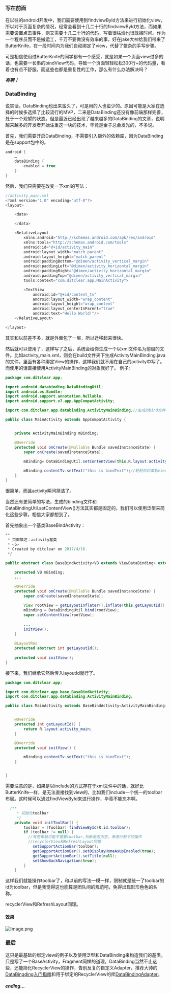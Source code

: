 ### 写在前面

在以往的android开发中，我们需要使用到findviewById方法来进行初始化view，所以对于页面复杂的情况，经常会看到十几二十行的findviewById方法，而如果需要设置点击事件，则又需要十几二十行的代码，写着很枯燥也很耽搁时间。作为一个程序员而不是搬运工，千万不要做没有效率的事，好在jake大神给我们带来了ButterKnife，在一段时间内为我们自动绑定了view，代替了繁杂的手写步骤。

可是相信使用过ButterKnife的同学都有一个感受，就是如果一个页面view过多的话，也需要一长串的bindView代码，导致一个页面轻轻松松300行+的代码量，看着也有点不舒服。而这些也都是重复性的工作，那么有什么办法解决吗？

***有啊！***

### DataBinding

说实话，DataBinding也出来蛮久了，可是用的人也蛮少的。原因可能是大家在选择的时候多选择了比较流行的MVP，二来是DataBinding还没有像前端那样完善，处于一个观望的状态。但是最近已经出现了越来越多的DataBinding的文章，说明越来越多的开发者开始注重这一块的技术，毕竟是金子总会发光的，不多说。

首先，我们需要开启DataBinding，不需要引入额外的依赖库，因为DataBinding是在support包中的。

```groovy
android {
    …
    dataBinding {
        enabled = true
    }
}
```

然后，我们只需要在改变一下xml的写法：


```java
//activity_main.xml
<?xml version="1.0" encoding="utf-8"?>
<layout>

    <data>

    </data>

    <RelativeLayout
        xmlns:android="http://schemas.android.com/apk/res/android"
        xmlns:tools="http://schemas.android.com/tools"
        android:id="@+id/activity_main"
        android:layout_width="match_parent"
        android:layout_height="match_parent"
        android:paddingBottom="@dimen/activity_vertical_margin"
        android:paddingLeft="@dimen/activity_horizontal_margin"
        android:paddingRight="@dimen/activity_horizontal_margin"
        android:paddingTop="@dimen/activity_vertical_margin"
        tools:context="com.ditclear.app.MainActivity">

        <TextView
            android:id="@+id/content_tv"
            android:layout_width="wrap_content"
            android:layout_height="wrap_content"
            android:layout_centerInParent="true"
            android:text="Hello World!"/>
    </RelativeLayout>

</layout>
```

其实和以前差不多，就是外面包了一层<layout>，所以迁移起来很快。

然后就可以使用了，这样写了之后，系统会给你生成一个以xml文件名为前缀的文件。比如activity_main.xml，则会在build文件夹下生成ActivityMainBinding.java的文件，里面有各种绑定View的操作，这样我们就不用在自己的activity中写了。而使用的话直接使用ActivityMainBinding的对象就好了。
例子:

```java
package com.ditclear.app;

import android.databinding.DataBindingUtil;
import android.os.Bundle;
import android.support.annotation.Nullable;
import android.support.v7.app.AppCompatActivity;

import com.ditclear.app.databinding.ActivityMainBinding;//生成的bind文件

public class MainActivity extends AppCompatActivity {


    private ActivityMainBinding mBinding;

    @Override
    protected void onCreate(@Nullable Bundle savedInstanceState) {
        super.onCreate(savedInstanceState);
      	
        mBinding= DataBindingUtil.setContentView(this,R.layout.activity_main);

        mBinding.contentTv.setText("this is bindText");//轻轻松松拿到view
    }
}

```

很简单，而且activity瞬间简洁了。

当然还有更简单的写法，生成的binding文件和DataBindingUtil.setContentView()方法其实都是固定的，我们可以使用泛型来简化这些步骤，相信大家都想到了。

首先抽象出一个基类BaseBindActivity：

```java
**
 * 页面描述：activity基类
 * <p>
 * Created by ditclear on 2017/4/16.
 */

public abstract class BaseBindActivity<VB extends ViewDataBinding> extends AppCompatActivity {

    protected VB mBinding;
	...

    @Override
    protected void onCreate(@Nullable Bundle savedInstanceState) {
        super.onCreate(savedInstanceState);
      
        View rootView = getLayoutInflater().inflate(this.getLayoutId(), null, false);
        mBinding = DataBindingUtil.bind(rootView);
      	super.setContentView(rootView);
    
        ...
        initView();
    }
  
 	@LayoutRes
    protected abstract int getLayoutId();
  
  	protected void initView();
}
```

接下来，我们继承它然后传入layoutId就行了。

```java
package com.ditclear.app;

import com.ditclear.app.base.BaseBindActivity;
import com.ditclear.app.databinding.ActivityMainBinding;

public class MainActivity extends BaseBindActivity<ActivityMainBinding> {


    @Override
    protected int getLayoutId() {
        return R.layout.activity_main;
    }

    @Override
    protected void initView() {

        mBinding.contentTv.setText("this is bindText");
    }


}
```

需要注意的是，如果是以include的方式存在于xml文件中的话，就好比ButterKnife一样，是无法直接找到view的，比如我们include一个统一的toolbar布局。这时候可以通过findViewById来进行操作，毕竟不能忘本啊。

```java
  /**
     * 初始化toolbar
     */
    private void initToolBar() {
        toolbar = (Toolbar) findViewById(R.id.toolbar);
        if (toolbar != null) {
          //有些布局可能不需要toolbar,判断是否为空，来进行剩下的操作
          //recyclerView和RefreshLayout同理
            setSupportActionBar(toolbar);
            getSupportActionBar().setDisplayHomeAsUpEnabled(true);
            getSupportActionBar().setTitle(null);
            setShowBackNavigation(true);
        }
    }

```

这样我们就能操作toolbar了，和以前的写法一模一样，限制就是统一了toolbar的id为toolbar，但是我觉得这也能算是团队间的规范吧，免得出现形形色色的名称。

recyclerView和RefreshLayout同理。

#### 效果

![Image.png](http://upload-images.jianshu.io/upload_images/3722695-74c60034cef13de2.png?imageMogr2/auto-orient/strip%7CimageView2/2/w/400)

### 最后

这只是最基础的绑定view的例子以及使用泛型和DataBinding来构造我们的基类，只是写了一个BaseActivity，Fragment同样的道理。DataBinding当然不止这些，还能简化RecyclerView的操作，告别反复的自定义Adapter，推荐大帅的[DataBingding入门指南](http://blog.zhaiyifan.cn/2016/06/16/android-new-project-from-0-p7/)和用于绑定的RecyclerView的库[DataBindingAdapter](https://github.com/markzhai/DataBindingAdapter/blob/master/README_CN.md)。

##### ending...

